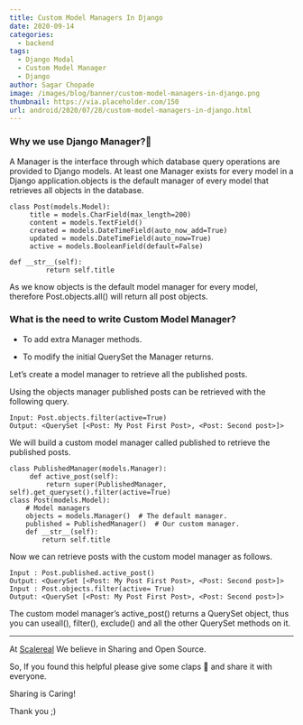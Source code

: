```yaml
---
title: Custom Model Managers In Django
date: 2020-09-14
categories:
  - backend
tags:
  - Django Modal
  - Custom Model Manager
  - Django
author: Sagar Chopade
image: /images/blog/banner/custom-model-managers-in-django.png
thumbnail: https://via.placeholder.com/150
url: android/2020/07/28/custom-model-managers-in-django.html
---
```


### Why we use Django Manager?🤔

A Manager is the interface through which database query operations are provided to Django models. At least one Manager exists for every model in a Django application.objects is the default manager of every model that retrieves all objects in the database.

    class Post(models.Model):
         title = models.CharField(max_length=200)
         content = models.TextField()     
         created = models.DateTimeField(auto_now_add=True)     
         updated = models.DateTimeField(auto_now=True)
         active = models.BooleanField(default=False)

    def __str__(self):
             return self.title

As we know objects is the default model manager for every model, therefore Post.objects.all() will return all post objects.

### What is the need to write Custom Model Manager?

* To add extra Manager methods.

* To modify the initial QuerySet the Manager returns.

Let’s create a model manager to retrieve all the published posts.

Using the objects manager published posts can be retrieved with the following query.

    Input: Post.objects.filter(active=True)
    Output: <QuerySet [<Post: My Post First Post>, <Post: Second post>]>

We will build a custom model manager called published to retrieve the published posts.

    class PublishedManager(models.Manager):
         def active_post(self):
             return super(PublishedManager, self).get_queryset().filter(active=True)
    class Post(models.Model):
        # Model managers 
        objects = models.Manager()  # The default manager.
        published = PublishedManager()  # Our custom manager.
        def __str__(self): 
            return self.title

Now we can retrieve posts with the custom model manager as follows.

    Input : Post.published.active_post()   
    Output: <QuerySet [<Post: My Post First Post>, <Post: Second post>]>  
    Input : Post.objects.filter(active= True)      
    Output: <QuerySet [<Post: My Post First Post>, <Post: Second post>]>

The custom model manager’s active_post() returns a QuerySet object, thus you can useall(), filter(), exclude() and all the other QuerySet methods on it.

---

At [Scalereal](https://scalereal.com/) We believe in Sharing and Open Source.

So, If you found this helpful please give some claps 👏 and share it with everyone.

Sharing is Caring!

Thank you ;)
